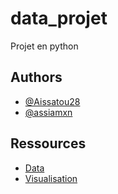 # data_projet
 Projet en python

## Authors

- [@Aissatou28](https://github.com/Aissatou28)
- [@assiamxn](https://github.com/assiamxn)

## Ressources

- [Data](https://github.com/owid/co2-data?tab=readme-ov-file)
- [Visualisation](https://ourworldindata.org/co2-and-greenhouse-gas-emissions)
